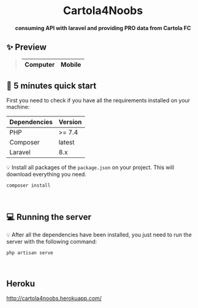 <h1 align="center">
  Cartola4Noobs
</h1>

<h4 align="center">
    consuming API with laravel and providing PRO data from Cartola FC

</h4> 

## :sparkles: Preview 

> Computer | Mobile
> --- | --- |
<!-- > <a href="https://imgur.com/a/br6VcAN" target=”_blank”><img src="https://i.imgur.com/iHesRD5.png" /></a>  | <a href="https://imgur.com/a/br6VcAN" target="_blank"><img src="https://i.imgur.com/AiIrHzx.png" width="280px"/></a> | -->
## :rocket: 5 minutes quick start
First you need to check if you have all the requirements installed on your machine:

| Dependencies | Version |
|--------------|---------|
| PHP          | \>= 7.4 | 
| Composer     | latest  | 
| Laravel      | 8.x     | 

:bulb: Install all packages of the `package.json` on your project. This will download everything you need.


```
composer install
```
<br>

## :computer: Running the server

:bulb: After all the dependencies have been installed, you just need to run the server with the following command:

```
php artisan serve
```
<br>

## Heroku
http://cartola4noobs.herokuapp.com/
